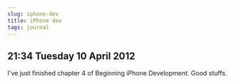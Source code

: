 ```yaml
---
slug: iphone-dev
title: iPhone dev
tags: journal
---
```


## 21:34 Tuesday 10 April 2012

I've just finished chapter 4 of Beginning iPhone Development. Good stuffs.

 

 
